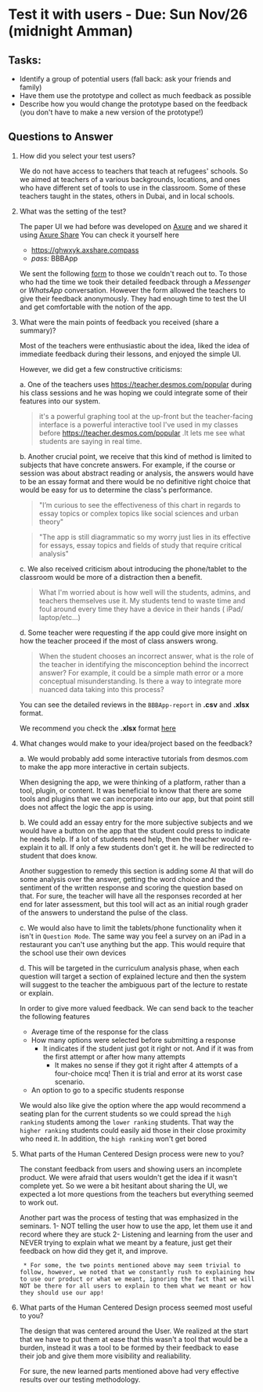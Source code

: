 # Test it with users - Due: Sun Nov/26 (midnight Amman)

## Tasks:

* Identify a group of potential users (fall back: ask your friends and family)
* Have them use the prototype and collect as much feedback as possible
* Describe how you would change the prototype based on the feedback (you don't have to make a new version of the prototype!)

## Questions to Answer

1. How did you select your test users?

    We do not have access to teachers that teach at refugees' schools. So we aimed at teachers of a various backgrounds, locations, and ones who have different set of tools to use in the classroom. Some of these teachers taught in the states, others in Dubai, and in local schools.

2. What was the setting of the test?

    The paper UI we had before was developed on [Axure](https://www.axure.com/) and we shared it using [Axure Share](https://share.axure.com/)
    You can check it yourself here
    * https://ghwxyk.axshare.compass
    * *pass:* BBBApp

    We sent the following [form](https://ebrahimkaram.typeform.com/to/MUcOwh) to those we couldn't reach out to. To those who had the time we took their detailed feedback through a *Messenger* or *WhatsApp* conversation.
    However the form allowed the teachers to give their feedback anonymously. They had enough time to test the UI and get comfortable with the notion of the app.

3. What were the main points of feedback you received (share a summary)?

    Most of the teachers were enthusiastic about the idea, liked the idea of immediate feedback during their lessons, and enjoyed the simple UI.

    However, we did get a few constructive criticisms:

    a. One of the teachers uses https://teacher.desmos.com/popular during his class sessions and he was hoping we could integrate some of their features into our system.
    >it's a powerful graphing tool at the up-front but the teacher-facing interface is a powerful interactive tool I've used in my classes before
    https://teacher.desmos.com/popular .It lets me see what students are saying in real time.

    b. Another crucial point, we receive that this kind of method is limited to subjects that have concrete answers. For example, if the course or session was about abstract reading or analysis, the answers would have to be an essay format and there would be no definitive right choice that would be easy for us to determine the class's performance.
    >"I’m curious to see the effectiveness of this chart in regards to essay topics or complex topics like social sciences and urban theory"

    >"The app is still diagrammatic so my worry just lies in its effective for essays, essay topics and fields of study that require critical analysis"

    c. We also received criticism about introducing the phone/tablet to the classroom would be more of a distraction then a benefit.
    >What I'm worried about is how well will the students, admins, and teachers themselves use it. My students tend to waste time and foul around every time they have a device in their hands ( iPad/ laptop/etc...)

    d. Some teacher were requesting if the app could give more insight on how the teacher proceed if the most of class answers wrong.
    >When the student chooses an incorrect answer, what is the role of the teacher in identifying the misconception behind the incorrect answer? For example, it could be a simple math error or a more conceptual misunderstanding. Is there a way to integrate more nuanced data taking into this process?

    You can see the detailed reviews in the `BBBApp-report` in **.csv** and **.xlsx** format.

    We recommend you check the **.xlsx** format [here]( https://gitlab.refugeelearning.site/rla/BeirutByByte/team-template/blob/master/challenge2/User%20Testing/BBBApp-report.xlsx)

4. What changes would make to your idea/project based on the feedback?

    a. We would probably add some interactive tutorials from desmos.com to make the app more interactive in certain subjects.

    When designing the app, we were thinking of a platform, rather than a tool, plugin, or content. It was beneficial to know that there are some tools and plugins that we can incorporate into our app, but that point still does not affect the logic the app is using.

    b. We could add an essay entry for the more subjective subjects and we would have a button on the app that the student could press to indicate he needs help. If a lot of students need help, then the teacher would re-explain it to all. If only a few students don't get it. he will be redirected to student that does know.

    Another suggestion to remedy this section is adding some AI that will do some analysis over the answer, getting the word choice and the sentiment of the written response and scoring the question based on that. For sure, the teacher will have all the responses recorded at her end for later assessment, but this tool will act as an initial rough grader of the answers to understand the pulse of the class.

    c. We would also have to limit the tablets/phone functionality when it isn't in `Question Mode`. The same way you feel a survey on an iPad in a restaurant you can't use anything but the app. This would require that the school use their own devices

    d. This will be targeted in the curriculum analysis phase, when each question will target a section of explained lecture and then the system will suggest to the teacher the ambiguous part of the lecture to restate or explain.

    In order to give more valued feedback. We can send back to the teacher the following features
    * Average time of the response for the class
    * How many options were selected before submitting a response
        * It indicates if the student just got it right or not. And if it was from the first attempt or after how many attempts
            * It makes no sense if they got it right after 4 attempts of a four-choice mcq! Then it is trial and error at its worst case scenario.
    * An option to go to a specific students response

    We would also like give the option where the app would recommend a seating plan for the current students so we could spread the `high ranking` students among the `lower ranking` students. That way the `higher ranking` students could easily aid those in their close proximity who need it. In addition, the `high ranking` won't get bored

5. What parts of the Human Centered Design process were new to you?

    The constant feedback from users and showing users an incomplete product. We were afraid that users wouldn't get the idea if it wasn't complete yet. So we were a bit hesitant about sharing the UI, we expected a lot more questions from the teachers but everything seemed to work out.

    Another part was the process of testing that was emphasized in the seminars.
        1- NOT telling the user how to use the app, let them use it and record where they are stuck
        2- Listening and learning from the user and NEVER trying to explain what we meant by a feature, just get their feedback on how did they get it, and improve.

        * For some, the two points mentioned above may seem trivial to follow, however, we noted that we constantly rush to explaining how to use our product or what we meant, ignoring the fact that we will NOT be there for all users to explain to them what we meant or how they should use our app!

6. What parts of the Human Centered Design process seemed most useful to you?

    The design that was centered around the User. We realized at the start that we have to put them at ease that this wasn't a tool that would be a burden, instead it was a tool to be formed by their feedback to ease their job and give them more visibility and realiability.

    For sure, the new learned parts mentioned above had very effective results over our testing methodology.
